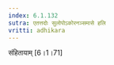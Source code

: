 ```yaml
---
index: 6.1.132
sutra: एतत्तदोः सुलोपोऽकोरनञ्समासे हलि
vritti: adhikara
---
```


 संहितायाम् [6।1।71] 
